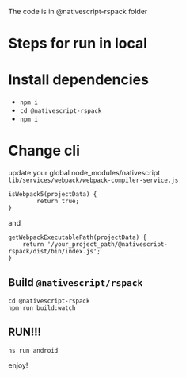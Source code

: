 The code is in @nativescript-rspack folder

# Steps for run in local

# Install dependencies
- `npm i`
- `cd @nativescript-rspack`
- `npm i`


# Change cli

update your global node_modules/nativescript `lib/services/webpack/webpack-compiler-service.js`
```
isWebpack5(projectData) {
        return true;
}
```

and

```
getWebpackExecutablePath(projectData) {
    return '/your_project_path/@nativescript-rspack/dist/bin/index.js';
}

```

## Build `@nativescript/rspack`
```
cd @nativescript-rspack
npm run build:watch
```

## RUN!!!
`ns run android`

enjoy!
